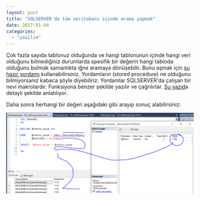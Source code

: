 ```yaml
---
layout: post
title: "SQLSERVER'da tüm veritabanı içinde arama yapmak"
date: 2017-01-04
categories: 
  - "yazilim"
---
```


Çok fazla sayıda tablonuz olduğunda ve hangi tablonunun içinde hangi veri olduğunu bilmediğiniz durumlarda spesifik bir değerin hangi tabloda olduğunu bulmak samanlıkta iğne aramaya dönüşebilir. Bunu aşmak için [şu hazır yordamı](https://gist.github.com/suatatan/37a6cd2a808234c408c41654ccad344a) kullanabilirsiniz. Yordamların (stored procedure) ne olduğunu bilmiyorsanız kabaca şöyle diyebiliriz: Yordamlar SQLSERVER'da çalışan bir nevi makrolardır. Fonksiyona benzer şekilde yazılır ve çağrılırlar. [Şu yazıd](http://bidb.itu.edu.tr/seyirdefteri/blog/2013/09/06/sakl%C4%B1-yordamlar-\(stored-procedures\))a detaylı şekilde anlatılıyor.

Daha sonra herhangi bir değeri aşağıdaki gibi arayıp sonuç alabilirsiniz:

![](/images/searchall.png)

